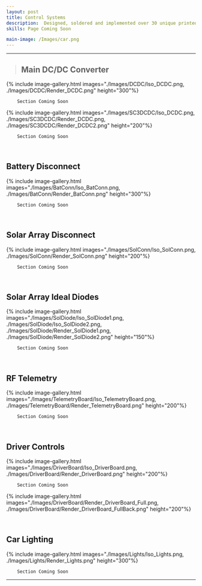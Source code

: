 ```yaml
---
layout: post
title: Control Systems
description:  Designed, soldered and implemented over 30 unique printed circuit boards, with corresponding circuit schematics and MCAD designs covering the areas of communications and telemetry, power conversion and distribution, drive train control, data visualisation and logging, and high voltage safety
skills: Page Coming Soon

main-image: /Images/car.png
---
```

---
> ## Main DC/DC Converter
{% include image-gallery.html images="./Images/DCDC/Iso_DCDC.png, ./Images/DCDC/Render_DCDC.png" height="300"%}
```
    Section Coming Soon
```

{% include image-gallery.html images="./Images/SC3DCDC/Iso_DCDC.png, ./Images/SC3DCDC/Render_DCDC.png, ./Images/SC3DCDC/Render_DCDC2.png" height="200"%}
```
    Section Coming Soon
```

<br>

## Battery Disconnect
{% include image-gallery.html images="./Images/BatConn/Iso_BatConn.png, ./Images/BatConn/Render_BatConn.png" height="300"%}
```
    Section Coming Soon
```

<br>

## Solar Array Disconnect
{% include image-gallery.html images="./Images/SolConn/Iso_SolConn.png, ./Images/SolConn/Render_SolConn.png" height="200"%}
```
    Section Coming Soon
```

<br>

## Solar Array Ideal Diodes
{% include image-gallery.html images="./Images/SolDiode/Iso_SolDiode1.png, ./Images/SolDiode/Iso_SolDiode2.png, ./Images/SolDiode/Render_SolDiode1.png, ./Images/SolDiode/Render_SolDiode2.png" height="150"%}
```
    Section Coming Soon
```

<br>

## RF Telemetry
{% include image-gallery.html images="./Images/TelemetryBoard/Iso_TelemetryBoard.png, ./Images/TelemetryBoard/Render_TelemetryBoard.png" height="200"%}
```
    Section Coming Soon
```

<br>

## Driver Controls
{% include image-gallery.html images="./Images/DriverBoard/Iso_DriverBoard.png, ./Images/DriverBoard/Render_DriverBoard.png" height="200"%}
```
    Section Coming Soon
```
{% include image-gallery.html images="./Images/DriverBoard/Render_DriverBoard_Full.png, ./Images/DriverBoard/Render_DriverBoard_FullBack.png" height="200"%}


<br>

## Car Lighting
{% include image-gallery.html images="./Images/Lights/Iso_Lights.png, ./Images/Lights/Render_Lights.png" height="300"%}
```
    Section Coming Soon
```

---

